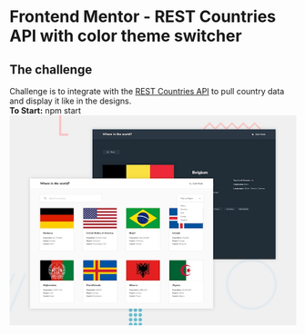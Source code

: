 # Frontend Mentor - REST Countries API with color theme switcher
## The challenge

Challenge is to integrate with the [REST Countries API](https://restcountries.eu) to pull country data and display it like in the designs.</br>
<strong>To Start:</strong> npm start
![](desktop-preview.jpg)
